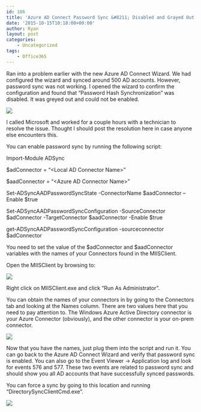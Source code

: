 ```yaml
---
id: 186
title: 'Azure AD Connect Password Sync &#8211; Disabled and Grayed Out'
date: '2015-10-15T10:18:00+00:00'
author: Ryan
layout: post
categories:
    - Uncategorized
tags:
    - Office365
---
```


Ran into a problem earlier with the new Azure AD Connect Wizard. We had configured the wizard and synced around 500 AD accounts. However, password sync was not working. I opened the wizard to confirm the configuration and found that “Password Hash Synchronization” was disabled. It was greyed out and could not be enabled.

[![](https://rnemeth90.github.io/wp-content/uploads/2015/10/2015-10-15_08h43_18.jpg)](https://rnemeth90.github.io/wp-content/uploads/2015/10/2015-10-15_08h43_18.jpg)

I called Microsoft and worked for a couple hours with a technician to resolve the issue. Thought I should post the resolution here in case anyone else encounters this.

You can enable password sync by running the following script:

Import-Module ADSync

$adConnector = “&lt;Local AD Connector Name&gt;”

$aadConnector = “&lt;Azure AD Connector Name&gt;”

Set-ADSyncAADPasswordSyncState -ConnectorName $aadConnector –Enable $true

Set-ADSyncAADPasswordSyncConfiguration -SourceConnector $adConnector -TargetConnector $aadConnector -Enable $true

get-ADSyncAADPasswordSyncConfiguration -sourceconnector $adConnector

You need to set the value of the $adConnector and $aadConnector variables with the names of your Connectors found in the MIISClient.

Open the MIISClient by browsing to:

[![](https://rnemeth90.github.io/wp-content/uploads/2015/10/2015-10-15_09h39_42.jpg)](https://rnemeth90.github.io/wp-content/uploads/2015/10/2015-10-15_09h39_42.jpg)

Right click on MIISClient.exe and click “Run As Administrator”.

You can obtain the names of your connectors in by going to the Connectors tab and looking at the Names column. There are two values here that you need to pay attention to. The Windows Azure Active Directory connector is your Azure Connector (obviously), and the other connector is your on-prem connector.

[![](https://rnemeth90.github.io/wp-content/uploads/2015/10/2015-10-15_09h39_31.jpg)](https://rnemeth90.github.io/wp-content/uploads/2015/10/2015-10-15_09h39_31.jpg)

Now that you have the names, just plug them into the script and run it. You can go back to the Azure AD Connect Wizard and verify that password sync is enabled. You can also go to the Event Viewer -&gt; Application log and look for events 576 and 577. These two events are related to password sync and should show you all AD accounts that have successfully synced passwords.

You can force a sync by going to this location and running “DirectorySyncClientCmd.exe”.

[![](https://rnemeth90.github.io/wp-content/uploads/2015/10/2015-10-15_10h21_12.jpg)](https://rnemeth90.github.io/wp-content/uploads/2015/10/2015-10-15_10h21_12.jpg)